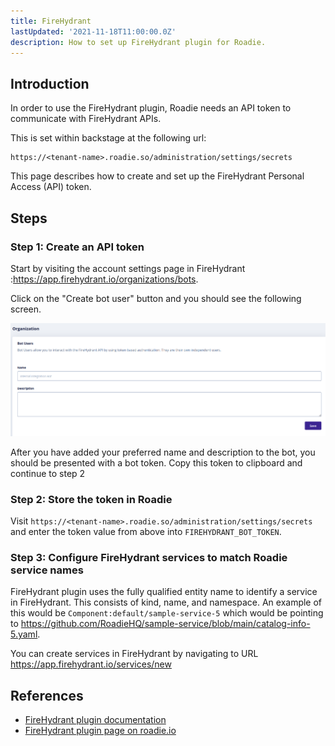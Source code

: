 ```yaml
---
title: FireHydrant
lastUpdated: '2021-11-18T11:00:00.0Z'
description: How to set up FireHydrant plugin for Roadie.
---
```


## Introduction

In order to use the FireHydrant plugin, Roadie needs an API token to communicate with FireHydrant APIs.


This is set within backstage at the following url:

```text
https://<tenant-name>.roadie.so/administration/settings/secrets
```

This page describes how to create and set up the FireHydrant Personal Access (API) token.

## Steps

### Step 1: Create an API token

Start by visiting the account settings page in FireHydrant :https://app.firehydrant.io/organizations/bots.

Click on the "Create bot user" button and you should see the following screen.

   ![Bot Tokens screen in FireHydrant with no information added](./firehydrant_token.png)

After you have added your preferred name and description to the bot, you should be presented with a bot token. Copy this token to clipboard and continue to step 2

### Step 2: Store the token in Roadie
Visit `https://<tenant-name>.roadie.so/administration/settings/secrets` and enter the token value from above into `FIREHYDRANT_BOT_TOKEN`.

### Step 3: Configure FireHydrant services to match Roadie service names

FireHydrant plugin uses the fully qualified entity name to identify a service in FireHydrant. This consists of kind, name, and namespace. An example of this would be `Component:default/sample-service-5` which would be pointing to https://github.com/RoadieHQ/sample-service/blob/main/catalog-info-5.yaml.

You can create services in FireHydrant by navigating to URL https://app.firehydrant.io/services/new

## References

- [FireHydrant plugin documentation](https://github.com/backstage/backstage/blob/master/plugins/firehydrant/README.md)
- [FireHydrant plugin page on roadie.io](https://roadie.io/backstage/plugins/firehydrant/)
